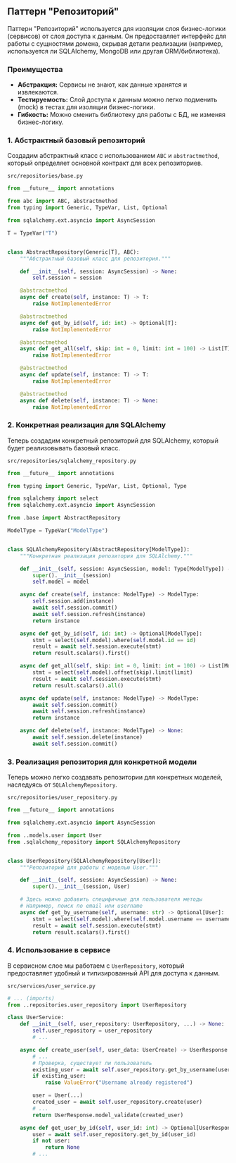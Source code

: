 ## Паттерн "Репозиторий"

Паттерн "Репозиторий" используется для изоляции слоя бизнес-логики (сервисов) от слоя доступа к данным. Он предоставляет интерфейс для работы с сущностями домена, скрывая детали реализации (например, используется ли SQLAlchemy, MongoDB или другая ORM/библиотека).

### Преимущества

- **Абстракция:** Сервисы не знают, как данные хранятся и извлекаются.
- **Тестируемость:** Слой доступа к данным можно легко подменить (mock) в тестах для изоляции бизнес-логики.
- **Гибкость:** Можно сменить библиотеку для работы с БД, не изменяя бизнес-логику.

### 1. Абстрактный базовый репозиторий

Создадим абстрактный класс с использованием `ABC` и `abstractmethod`, который определяет основной контракт для всех репозиториев.

`src/repositories/base.py`
```python
from __future__ import annotations

from abc import ABC, abstractmethod
from typing import Generic, TypeVar, List, Optional

from sqlalchemy.ext.asyncio import AsyncSession

T = TypeVar("T")


class AbstractRepository(Generic[T], ABC):
    """Абстрактный базовый класс для репозитория."""

    def __init__(self, session: AsyncSession) -> None:
        self.session = session

    @abstractmethod
    async def create(self, instance: T) -> T:
        raise NotImplementedError

    @abstractmethod
    async def get_by_id(self, id: int) -> Optional[T]:
        raise NotImplementedError

    @abstractmethod
    async def get_all(self, skip: int = 0, limit: int = 100) -> List[T]:
        raise NotImplementedError

    @abstractmethod
    async def update(self, instance: T) -> T:
        raise NotImplementedError

    @abstractmethod
    async def delete(self, instance: T) -> None:
        raise NotImplementedError
```

### 2. Конкретная реализация для SQLAlchemy

Теперь создадим конкретный репозиторий для SQLAlchemy, который будет реализовывать базовый класс.

`src/repositories/sqlalchemy_repository.py`
```python
from __future__ import annotations

from typing import Generic, TypeVar, List, Optional, Type

from sqlalchemy import select
from sqlalchemy.ext.asyncio import AsyncSession

from .base import AbstractRepository

ModelType = TypeVar("ModelType")


class SQLAlchemyRepository(AbstractRepository[ModelType]):
    """Конкретная реализация репозитория для SQLAlchemy."""

    def __init__(self, session: AsyncSession, model: Type[ModelType]) -> None:
        super().__init__(session)
        self.model = model

    async def create(self, instance: ModelType) -> ModelType:
        self.session.add(instance)
        await self.session.commit()
        await self.session.refresh(instance)
        return instance

    async def get_by_id(self, id: int) -> Optional[ModelType]:
        stmt = select(self.model).where(self.model.id == id)
        result = await self.session.execute(stmt)
        return result.scalars().first()

    async def get_all(self, skip: int = 0, limit: int = 100) -> List[ModelType]:
        stmt = select(self.model).offset(skip).limit(limit)
        result = await self.session.execute(stmt)
        return result.scalars().all()

    async def update(self, instance: ModelType) -> ModelType:
        await self.session.commit()
        await self.session.refresh(instance)
        return instance

    async def delete(self, instance: ModelType) -> None:
        await self.session.delete(instance)
        await self.session.commit()

```

### 3. Реализация репозитория для конкретной модели

Теперь можно легко создавать репозитории для конкретных моделей, наследуясь от `SQLAlchemyRepository`.

`src/repositories/user_repository.py`
```python
from __future__ import annotations

from sqlalchemy.ext.asyncio import AsyncSession

from ..models.user import User
from .sqlalchemy_repository import SQLAlchemyRepository


class UserRepository(SQLAlchemyRepository[User]):
    """Репозиторий для работы с моделью User."""

    def __init__(self, session: AsyncSession) -> None:
        super().__init__(session, User)

    # Здесь можно добавить специфичные для пользователя методы
    # Например, поиск по email или username
    async def get_by_username(self, username: str) -> Optional[User]:
        stmt = select(self.model).where(self.model.username == username)
        result = await self.session.execute(stmt)
        return result.scalars().first()
```

### 4. Использование в сервисе

В сервисном слое мы работаем с `UserRepository`, который предоставляет удобный и типизированный API для доступа к данным.

`src/services/user_service.py`
```python
# ... (imports)
from ..repositories.user_repository import UserRepository

class UserService:
    def __init__(self, user_repository: UserRepository, ...) -> None:
        self.user_repository = user_repository
        # ...

    async def create_user(self, user_data: UserCreate) -> UserResponse:
        # ...
        # Проверка, существует ли пользователь
        existing_user = await self.user_repository.get_by_username(user_data.username)
        if existing_user:
            raise ValueError("Username already registered")

        user = User(...)
        created_user = await self.user_repository.create(user)
        # ...
        return UserResponse.model_validate(created_user)

    async def get_user_by_id(self, user_id: int) -> Optional[UserResponse]:
        user = await self.user_repository.get_by_id(user_id)
        if not user:
            return None
        # ...
```
